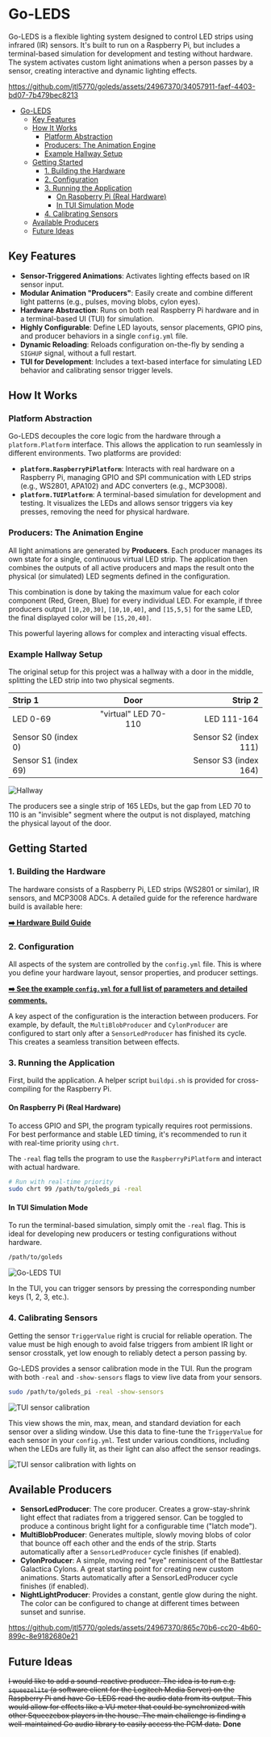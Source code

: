 # Go-LEDS

Go-LEDS is a flexible lighting system designed to control LED strips
using infrared (IR) sensors. It's built to run on a Raspberry Pi, but
includes a terminal-based simulation for development and testing
without hardware. The system activates custom light animations when a
person passes by a sensor, creating interactive and dynamic lighting
effects.

https://github.com/jtl5770/goleds/assets/24967370/34057911-faef-4403-bd07-7b479bec8213

<!--toc:start-->
- [Go-LEDS](#go-leds)
  - [Key Features](#key-features)
  - [How It Works](#how-it-works)
    - [Platform Abstraction](#platform-abstraction)
    - [Producers: The Animation Engine](#producers-the-animation-engine)
    - [Example Hallway Setup](#example-hallway-setup)
  - [Getting Started](#getting-started)
    - [1. Building the Hardware](#1-building-the-hardware)
    - [2. Configuration](#2-configuration)
    - [3. Running the Application](#3-running-the-application)
      - [On Raspberry Pi (Real Hardware)](#on-raspberry-pi-real-hardware)
      - [In TUI Simulation Mode](#in-tui-simulation-mode)
    - [4. Calibrating Sensors](#4-calibrating-sensors)
  - [Available Producers](#available-producers)
  - [Future Ideas](#future-ideas)
<!--toc:end-->

## Key Features

*   **Sensor-Triggered Animations**: Activates lighting effects based
    on IR sensor input.
*   **Modular Animation "Producers"**: Easily create and combine
    different light patterns (e.g., pulses, moving blobs, cylon eyes).
*   **Hardware Abstraction**: Runs on both real Raspberry Pi hardware
    and in a terminal-based UI (TUI) for simulation.
*   **Highly Configurable**: Define LED layouts, sensor placements,
    GPIO pins, and producer behaviors in a single `config.yml` file.
*   **Dynamic Reloading**: Reloads configuration on-the-fly by sending
    a `SIGHUP` signal, without a full restart.
*   **TUI for Development**: Includes a text-based interface for
    simulating LED behavior and calibrating sensor trigger levels.

## How It Works

### Platform Abstraction

Go-LEDS decouples the core logic from the hardware through a
`platform.Platform` interface. This allows the application to run
seamlessly in different environments. Two platforms are provided:

*   **`platform.RaspberryPiPlatform`**: Interacts with real hardware
    on a Raspberry Pi, managing GPIO and SPI communication with LED
    strips (e.g., WS2801, APA102) and ADC converters (e.g., MCP3008).
*   **`platform.TUIPlatform`**: A terminal-based simulation for
    development and testing. It visualizes the LEDs and allows sensor
    triggers via key presses, removing the need for physical hardware.

### Producers: The Animation Engine

All light animations are generated by **Producers**. Each producer
manages its own state for a single, continuous virtual LED strip. The
application then combines the outputs of all active producers and maps
the result onto the physical (or simulated) LED segments defined in
the configuration.

This combination is done by taking the maximum value for each color
component (Red, Green, Blue) for every individual LED. For example, if
three producers output `[10,20,30]`, `[10,10,40]`, and `[15,5,5]` for
the same LED, the final displayed color will be `[15,20,40]`.

This powerful layering allows for complex and interacting visual effects.

### Example Hallway Setup

The original setup for this project was a hallway with a door in the
middle, splitting the LED strip into two physical segments.

| Strip 1              | Door                 |               Strip 2 |
|:---------------------|:--------------------:|----------------------:|
| LED 0-69             | "virtual" LED 70-110 |           LED 111-164 |
| Sensor S0 (index 0)  |                      | Sensor S2 (index 111) |
| Sensor S1 (index 69) |                      | Sensor S3 (index 164) |

![Hallway](images/hallway.png)

The producers see a single strip of 165 LEDs, but the gap from LED 70
to 110 is an "invisible" segment where the output is not displayed,
matching the physical layout of the door.

## Getting Started

### 1. Building the Hardware

The hardware consists of a Raspberry Pi, LED strips (WS2801 or
similar), IR sensors, and MCP3008 ADCs. A detailed guide for the
reference hardware build is available here:

**[➡️ Hardware Build Guide](Hardware.md)**

### 2. Configuration

All aspects of the system are controlled by the `config.yml`
file. This is where you define your hardware layout, sensor
properties, and producer settings.

**[➡️ See the example `config.yml` for a full list of parameters and detailed comments.](config.yml)**

A key aspect of the configuration is the interaction between
producers. For example, by default, the `MultiBlobProducer` and
`CylonProducer` are configured to start only after a
`SensorLedProducer` has finished its cycle. This creates a seamless
transition between effects.

### 3. Running the Application

First, build the application. A helper script `buildpi.sh` is provided
for cross-compiling for the Raspberry Pi.

#### On Raspberry Pi (Real Hardware)

To access GPIO and SPI, the program typically requires root
permissions. For best performance and stable LED timing, it's
recommended to run it with real-time priority using `chrt`.

The `-real` flag tells the program to use the `RaspberryPiPlatform`
and interact with actual hardware.

```bash
# Run with real-time priority
sudo chrt 99 /path/to/goleds_pi -real
```

#### In TUI Simulation Mode

To run the terminal-based simulation, simply omit the `-real`
flag. This is ideal for developing new producers or testing
configurations without hardware.

```bash
/path/to/goleds
```

![Go-LEDS TUI](images/goleds-tui.png)

In the TUI, you can trigger sensors by pressing the corresponding
number keys (1, 2, 3, etc.).

### 4. Calibrating Sensors

Getting the sensor `TriggerValue` right is crucial for reliable
operation. The value must be high enough to avoid false triggers from
ambient IR light or sensor crosstalk, yet low enough to reliably
detect a person passing by.

Go-LEDS provides a sensor calibration mode in the TUI. Run the program
with both `-real` and `-show-sensors` flags to view live data from
your sensors.

```bash
sudo /path/to/goleds_pi -real -show-sensors
```

![TUI sensor calibration](images/goleds-tui-sensors.png)

This view shows the min, max, mean, and standard deviation for each
sensor over a sliding window. Use this data to fine-tune the
`TriggerValue` for each sensor in your `config.yml`. Test under
various conditions, including when the LEDs are fully lit, as their
light can also affect the sensor readings.

![TUI sensor calibration with lights on](images/goleds-tui-sensors-light.png)

## Available Producers

*   **SensorLedProducer**: The core producer. Creates a
    grow-stay-shrink light effect that radiates from a triggered
    sensor. Can be toggled to produce a continous bright light for a
    configurable time ("latch mode").
*   **MultiBlobProducer**: Generates multiple, slowly moving blobs of
    color that bounce off each other and the ends of the strip. Starts
    automatically after a `SensorLedProducer` cycle finishes (if
    enabled).
*   **CylonProducer**: A simple, moving red "eye" reminiscent of the
    Battlestar Galactica Cylons. A great starting point for creating
    new custom animations. Starts automatically after a
    SensorLedProducer cycle finishes (if enabled).
*   **NightLightProducer**: Provides a constant, gentle glow during
    the night. The color can be configured to change at different
    times between sunset and sunrise.

https://github.com/jtl5770/goleds/assets/24967370/865c70b6-cc20-4b60-899c-8e9182680e21

## Future Ideas

~~I would like to add a sound-reactive producer. The idea is to run
e.g. `squeezelite` (a software client for the Logitech Media Server) on the
Raspberry Pi and have Go-LEDS read the audio data from its
output. This would allow for effects like a VU meter that could be
synchronized with other Squeezebox players in the house. The main
challenge is finding a well-maintained Go audio library to easily
access the PCM data.~~ **Done**

<!-- Local Variables: -->
<!-- eval: (auto-fill-mode t) -->
<!-- End: -->
